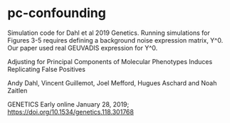 # pc-confounding
Simulation code for Dahl et al 2019 Genetics. Running simulations for Figures 3-5 requires defining a background noise expression matrix, Y^0. Our paper used real GEUVADIS expression for Y^0.


Adjusting for Principal Components of Molecular Phenotypes Induces Replicating False Positives

Andy Dahl, Vincent Guillemot, Joel Mefford, Hugues Aschard and Noah Zaitlen

GENETICS Early online January 28, 2019; https://doi.org/10.1534/genetics.118.301768
